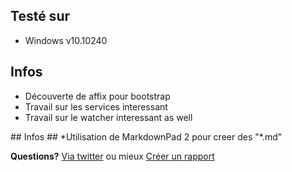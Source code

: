## Testé sur ##
- Windows v10.10240


## Infos ##

<ul>
	<li>Découverte de affix pour bootstrap</li>
	<li>Travail sur les services interessant</li>
	<li>Travail sur le watcher interessant as well</li>
</ul>
## Infos ##
*Utilisation de MarkdownPad 2 pour creer des "*.md"


**Questions?** [Via twitter](https://twitter.com/Marcpowo) ou mieux [Créer un rapport](https://github.com/powolnymarcel/siteExpressReparationPC/issues)
